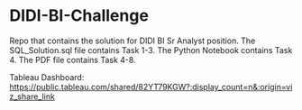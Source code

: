 # DIDI-BI-Challenge
Repo that contains the solution for DIDI BI Sr Analyst position. 
The SQL_Solution.sql file contains Task 1-3.
The Python Notebook contains Task 4.
The PDF file contains Task 4-8.

Tableau Dashboard: https://public.tableau.com/shared/82YT79KGW?:display_count=n&:origin=viz_share_link

